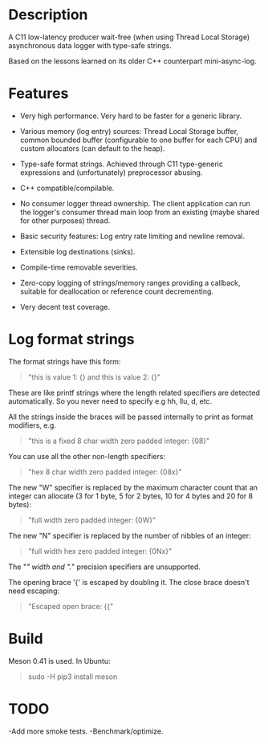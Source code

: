 Description
===========

A C11 low-latency producer wait-free (when using Thread Local Storage)
asynchronous data logger with type-safe strings.

Based on the lessons learned on its older C++ counterpart mini-async-log.

Features
========

- Very high performance. Very hard to be faster for a generic library.

- Various memory (log entry) sources: Thread Local Storage buffer, common
  bounded buffer (configurable to one buffer for each CPU) and custom allocators
  (can default to the heap).

- Type-safe format strings. Achieved through C11 type-generic expressions and
  (unfortunately) preprocessor abusing.

- C++ compatible/compilable.

- No consumer logger thread ownership. The client application can run the
  logger's consumer thread main loop from an existing (maybe shared for other
  purposes) thread.

- Basic security features: Log entry rate limiting and newline removal.

- Extensible log destinations (sinks).

- Compile-time removable severities.

- Zero-copy logging of strings/memory ranges providing a callback, suitable for
  deallocation or reference count decrementing.

- Very decent test coverage.

Log format strings
==================

The format strings have this form:

> "this is value 1: {} and this is value 2: {}"

These are like printf strings where the length related specifiers are detected
automatically. So you never need to specify e.g hh, llu, d, etc.

All the strings inside the braces will be passed internally to print as format
modifiers, e.g.

> "this is a fixed 8 char width zero padded integer: {08}"

You can use all the other non-length specifiers:

> "hex 8 char width zero padded integer: {08x}"

The new "W" specifier is replaced by the maximum character count that an
integer can allocate (3 for 1 byte, 5 for 2 bytes, 10 for 4 bytes and 20 for 8
bytes):

> "full width zero padded integer: {0W}"

The new "N" specifier is replaced by the number of nibbles of an integer:

> "full width hex zero padded integer: {0Nx}"

The "*" width and ".*" precision specifiers are unsupported.

The opening brace '{' is escaped by doubling it. The close brace doesn't need
escaping:

> "Escaped open brace: {{"

Build
==================

Meson 0.41 is used. In Ubuntu:

> sudo -H pip3 install meson

TODO
==================

-Add more smoke tests.
-Benchmark/optimize.
